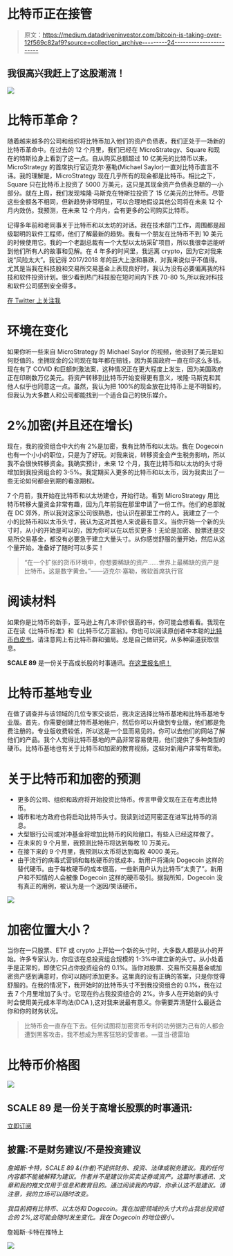 # 比特币正在接管

> 原文：<https://medium.datadriveninvestor.com/bitcoin-is-taking-over-12f569c82af9?source=collection_archive---------24----------------------->

## 我很高兴我赶上了这股潮流！

![](img/caf2d0b1f240da2c9a90074144401408.png)

# 比特币革命？

随着越来越多的公司和组织将比特币加入他们的资产负债表，我们正处于一场新的比特币革命中。在过去的 12 个月里，我们已经在 MicroStrategy、Square 和现在的特斯拉身上看到了这一点。自从购买总额超过 10 亿美元的比特币以来，MicroStrategy 的首席执行官迈克尔·塞勒(Michael Saylor)一直对比特币直言不讳。我的理解是，MicroStrategy 现在几乎所有的现金都是比特币。相比之下，Square 只在比特币上投资了 5000 万美元，这只是其现金资产负债表总额的一小部分。就在上周，我们发现埃隆·马斯克在特斯拉投资了 15 亿美元的比特币。尽管这些金额各不相同，但新趋势非常明显，可以合理地假设其他公司将在未来 12 个月内效仿。我预测，在未来 12 个月内，会有更多的公司购买比特币。

记得多年前和老同事关于比特币和以太坊的对话。我在技术部门工作，周围都是超级聪明的软件工程师，他们了解最新的趋势。我有一个朋友在比特币不到 10 美元的时候使用它。我的一个老副总裁有一个大型以太坊采矿项目，所以我很幸运能听到他们所有人的故事和见解。在 4 年多的时间里，我远离 crypto，因为它对我来说“风险太大”。我记得 2017/2018 年的巨大上涨和暴跌，对我来说似乎不值得。尤其是当我在科技股和交易所交易基金上表现良好时，我认为没有必要偏离我的科技和软件投资计划。很少看到热门科技股在短时间内下跌 70-80 %,所以我对科技和软件公司感到安全得多。

[在 Twitter 上关注我](https://twitter.com/james_carter89)

# 环境在变化

如果你听一些来自 MicroStrategy 的 Michael Saylor 的视频，他谈到了美元是如何贬值的。坐拥现金的公司现在每年都在赔钱，因为美国政府一直在印这么多钱。现在有了 COVID 和巨额刺激法案，这种情况正在更大程度上发生，因为美国政府正在印刷数万亿美元。将资产转移到比特币开始变得更有意义，埃隆·马斯克和其他人似乎也同意这一点。虽然，我认为把 100%的现金放在比特币上是不明智的，但我认为大多数人和公司都能找到一个适合自己的快乐媒介。

# 2%加密(并且还在增长)

现在，我的投资组合中大约有 2%是加密，我有比特币和以太坊。我在 Dogecoin 也有一个小小的职位，只是为了好玩。对我来说，转移资金会产生税务影响，所以我不会很快转移资金。我确实预计，未来 12 个月，我在比特币和以太坊的头寸将增加到我投资组合的 3-5%。我定期买入更多的比特币和以太币，因为我卖出了一些无论如何都会到期的看涨期权。

7 个月前，我开始在比特币和以太坊建仓，开始行动。看到 MicroStrategy 用比特币转移大量资金非常有趣，因为几年前我在那里申请了一份工作。他们的总部就在 DC 郊外，所以我对这家公司很熟悉，也认识在那里工作的人。我建立了一个小的比特币和以太币头寸，我认为这对其他人来说最有意义。当你开始一个新的头寸时，从小的开始是可以的，因为你可以在以后买更多！无论是加密、股票还是交易所交易基金，都没有必要急于建立大量头寸。从你感觉舒服的量开始，然后从这个量开始。准备好了随时可以多买！

> “在一个扩张的货币环境中，你想要稀缺的资产……世界上最稀缺的资产是比特币。这是数字黄金。”——迈克尔·塞勒，微软首席执行官

# 阅读材料

如果你是比特币的新手，亚马逊上有几本评价很高的书，你可能会想看看。我现在正在读《比特币标准》和《比特币亿万富翁》。你也可以阅读原创者中本聪的[比特币白皮书](https://bitcoin.org/bitcoin.pdf)。请注意网上有比特币群和骗局。总是自己做研究，从多种渠道获取信息。

**SCALE 89** 是一份关于高成长股的时事通讯。[在这里报名吧！](https://www.scale89.com/)

# 比特币基地专业

在做了调查并与该领域的几位专家交谈后，我决定选择比特币基地和比特币基地专业版。首先，你需要创建比特币基地帐户，然后你可以升级到专业版，他们都是免费注册的。专业版收费较低，所以这是一个显而易见的。你可以去他们的网站了解他们的产品。我个人觉得比特币基地的产品非常容易使用，他们提供了多种类型的硬币。比特币基地也有关于比特币和加密的教育视频，这些对新用户非常有帮助。

# 关于比特币和加密的预测

*   更多的公司、组织和政府将开始投资比特币。传言甲骨文现在正在考虑比特币。
*   城市和地方政府也将启动比特币头寸。我读到过迈阿密正在进军比特币的消息。
*   大型银行公司或对冲基金将增加比特币的风险敞口。有些人已经这样做了。
*   在未来的 9 个月里，我预测比特币将达到每枚 10 万美元。
*   在接下来的 9 个月里，我预测以太币将达到每枚 4000 美元。
*   由于流行的病毒式营销和每枚硬币的低成本，新用户将涌向 Dogecoin 这样的替代硬币。由于每枚硬币的成本很高，一些新用户认为比特币“太贵了”。新用户和不知情的人会被像 Dogecoin 这样的硬币吸引。据我所知，Dogecoin 没有真正的用例，被认为是一个迷因/笑话硬币。

![](img/517eb2ad47a1982388fa1e9ede00371b.png)

# 加密位置大小？

当你在一只股票、ETF 或 crypto 上开始一个新的头寸时，大多数人都是从小的开始。许多专家认为，你应该在总投资组合规模的 1-3%中建立新的头寸。从小处着手是正常的，即使它只占你投资组合的 0.1%。当你对股票、交易所交易基金或加密资产感到满意时，你可以随时添加更多。这里真的没有正确的答案，只是你觉得舒服的。在我的情况下，我开始时的比特币头寸不到我投资组合的 0.1%，我在过去 7 个月里增加了头寸。它现在约占我投资组合的 2%。许多人在开始新的头寸时会使用美元成本平均法(DCA ),这对我来说最有意义。你需要弄清楚什么最适合你和你的财务状况。

> 比特币会一直存在下去。任何试图将加密货币专利的功劳据为己有的人都会遭到黑客攻击。我不想成为黑客狂怒的受害者。—亚当·德雷珀

# 比特币价格图

![](img/3bc74ebc218b7646adb6c580754b3d89.png)

## SCALE 89 是一份关于高增长股票的时事通讯:

[立即订阅](https://www.scale89.com/subscribe?utm_medium=web&utm_source=subscribe-widget&utm_content=32341548)

## 披露:不是财务建议/不是投资建议

*詹姆斯·卡特，SCALE 89 &(作者)不提供财务、投资、法律或税务建议。我的任何内容都不能被解释为建议。作者并不是建议你买卖证券或资产。这篇时事通讯、文章和我的推文仅用于信息和教育目的。通过阅读我的内容，你承认这不是建议。请注意，我的立场可以随时改变。*

*我目前拥有比特币、以太坊和 Dogecoin。我在加密领域的头寸大约占我总投资组合的 2%,这可能会随时发生变化。我在 Dogecoin 的地位很小。*

詹姆斯·卡特在推特上

![](img/328c17d153a6ac8c3222726a7bcfbdcf.png)